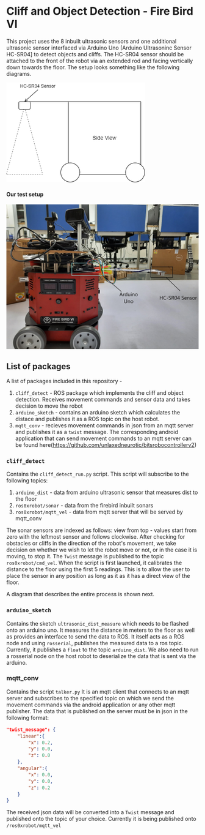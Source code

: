 # Cliff and Object Detection - Fire Bird VI
This project uses the 8 inbuilt ultrasonic sensors and one additional ultrasonic sensor interfaced via Arduino Uno [Arduino Ultrasoninc Sensor HC-SR04] to detect objects and cliffs. The HC-SR04 sensor should be attached to the front of the robot via an extended rod and facing vertically down towards the floor. The setup looks something like the following diagrams.

![side_view_diagram](/diagram/cliff_detect_side_view.png) 

#### Our test setup
![setup_diagram](/diagram/setup_picture.jpg)

## List of packages
A list of packages included in this repository - 
1. `cliff_detect` - ROS package which implements the cliff and object detection. Receives movement commands and sensor data and takes decision to move the robot
2. `arduino_sketch` - contains an arduino sketch which calculates the distace and publishes it as a ROS topic on the host robot.
3. `mqtt_conv` - recieves movement commands in json from an mqtt server and publishes it as a `twist` message. The corresponding android application that can send movement commands to an mqtt server can be found here(https://github.com/unlaxedneurotic/bitsrobocontrollerv2)

### `cliff_detect`
Contains the `cliff_detect_run.py` script.
This script will subscribe to the following topics:
1. `arduino_dist` - data from arduino ultrasonic sensor that measures dist to the floor
2. `ros0xrobot/sonar` - data from the firebird inbuilt sonars
3. `ros0xrobot/mqtt_vel` - data from mqtt server that will be served by mqtt_conv

The sonar sensors are indexed as follows: view from top - values start from zero with the leftmost sensor and follows clockwise.
After checking for obstacles or cliffs in the direction of the robot's movement, we take decision on whether we wish to let the robot move or not, or in the case it is moving, to stop it. The `Twist` message is published to the topic `ros0xrobot/cmd_vel`.
When the script is first launched, it calibrates the distance to the floor using the first 5 readings. This is to allow the user to place the sensor in any position as long as it as it has a direct view of the floor. 

A diagram that describes the entire process is shown next.

### `arduino_sketch`
Contains the sketch `ultrasonic_dist_measure` which needs to be flashed onto an arduino uno. It measures the distance in meters to the floor as well as provides an interface to send the data to ROS. It itself acts as a ROS node and using `rosserial`, publishes the measured data to a ros topic. Currently, it publishes a `float` to the topic `arduino_dist`.
We also need to run a rosserial node on the host robot to deserialize the data that is sent via the arduino.

### mqtt_conv
Contains the script `talker.py`
It is an mqtt client that connects to an mqtt server and subscribes to the specified topic on which we send the movement commands via the android application or any other mqtt publisher. The data that is published on the server must be in json in the following format:
```json
"twist_message": {
    "linear":{
        "x": 0.2,
        "y": 0.0,
        "z": 0.0
    },
    "angular":{
        "x": 0.0,
        "y": 0.0,
        "z": 0.2
    }
}
```
The received json data will be converted into a `Twist` message and published onto the topic of your choice. Currently it is being published onto `/ros0xrobot/mqtt_vel`
